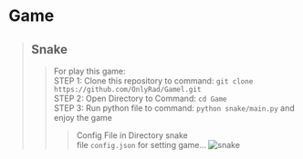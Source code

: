 # Game
> ## Snake
>> For play this game: <br>
>> STEP 1: Clone this repository to command: ```git clone https://github.com/OnlyRad/Gamel.git``` <br>
>> STEP 2: Open Directory to Command: ```cd Game``` <br>
>> STEP 3: Run python file to command: ```python snake/main.py``` and enjoy the game <br>
>>> Config File in Directory snake <br>
>>> file ```config.json``` for setting game...
>>> ![snake](https://github.com/OnlyRad/Game/assets/121286220/a045c2c9-fef5-4e3d-b53c-5d2c4aa7057e)
